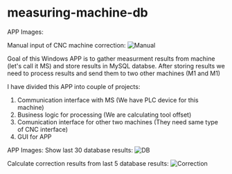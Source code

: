 # measuring-machine-db

APP Images:

Manual input of CNC machine correction:
![Manual](https://user-images.githubusercontent.com/28594128/57850050-3f994d80-77dd-11e9-944e-596777c557fd.PNG)

Goal of this Windows APP is to gather measurment results from machine (let's call it MS) and store results in MySQL databse. 
After storing results we need to process results and send them to two other machines (M1 and M1)

I have divided this APP into couple of projects:

1. Communication interface with MS (We have PLC device for this machine)
2. Business logic for processing (We are calculating tool offset)
3. Comunication interface for other two machines (They need same type of CNC interface)
4. GUI for APP

APP Images:
Show last 30 database results:
![DB](https://user-images.githubusercontent.com/28594128/57850161-8c7d2400-77dd-11e9-8987-674d3f3a7340.PNG)

Calculate correction results from last 5 database results:
![Correction](https://user-images.githubusercontent.com/28594128/57850382-162cf180-77de-11e9-962e-3c27db646f36.PNG)


